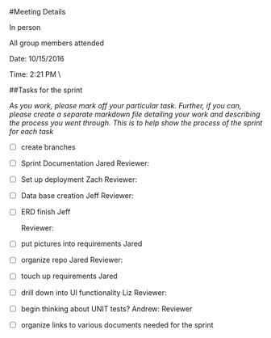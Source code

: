 #Meeting Details 

In person

All group members attended

Date: 10/15/2016 

Time: 2:21 PM \

##Tasks for the sprint

*As you work, please mark off your particular task. Further, if you can, please create a separate markdown file detailing
your work and describing the process you went through. This is to help show the process of the sprint for each task*
- [ ] create branches

- [ ] Sprint Documentation
	Jared 
	Reviewer:
- [ ] Set up deployment 
	Zach 
	Reviewer:

- [ ] Data base creation 
	Jeff
	Reviewer:
- [ ] ERD finish 
	Jeff

	Reviewer:
- [ ] put pictures into requirements 
	Jared
- [ ] organize repo 
	Jared 
	Reviewer:
- [ ] touch up requirements 
	Jared 
- [ ] drill down into UI functionality 
	Liz 
	Reviewer: 
- [ ] begin thinking about UNIT tests?
	Andrew: 
	Reviewer

- [ ] organize links to various documents needed for the sprint
